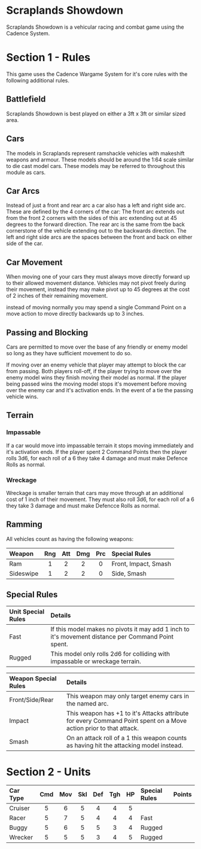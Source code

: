 Scraplands Showdown
===================

Scraplands Showdown is a vehicular racing and combat game using the Cadence System.

Section 1 - Rules
=================

This game uses the Cadence Wargame System for it's core rules with the following additional rules.

## Battlefield

Scraplands Showdown is best played on either a 3ft x 3ft or similar sized area.

## Cars

The models in Scraplands represent ramshackle vehicles with makeshift weapons and armour. These models should be around the 1:64 scale similar to die cast model cars. These models may be referred to throughout this module as cars.

## Car Arcs

Instead of just a front and rear arc a car also has a left and right side arc. These are defined by the 4 corners of the car: The front arc extends out from the front 2 corners with the sides of this arc extending out at 45 degrees to the forward direction. The rear arc is the same from tbe back cornerstone of the vehicle extending out to the backwards direction. The left and right side arcs are the spaces between the front and back on either side of the car.

## Car Movement

When moving one of your cars they must always move directly forward up to their allowed movement distance. Vehicles may not pivot freely during their movement, instead they may make pivot up to 45 degrees at the cost of 2 inches of their remaining movement.

instead of moving normally you may spend a single Command Point on a move action to move directly backwards up to 3 inches.

## Passing and Blocking 

Cars are permitted to move over the base of any friendly or enemy model so long as they have sufficient movement to do so.

If moving over an enemy vehicle that player may attempt to block the car from passing. Both players roll-off, if the player trying to move over the enemy model wins they finish moving their model as normal. If the player being passed wins the moving model stops it's movement before moving over the enemy car and it's activation ends. In the event of a tie the passing vehicle wins.

## Terrain

### Impassable

If a car would move into impassable terrain it stops moving immediately and it's activation ends. If the player spent 2 Command Points then the player rolls 3d6, for each roll of a 6 they take 4 damage and must make Defence Rolls as normal.

### Wreckage

Wreckage is smaller terrain that cars may move through at an additional cost of 1 inch of their movement. They must also roll 3d6, for each roll of a 6 they take 3 damage and must make Defencce Rolls as normal.

## Ramming

All vehicles count as having the following weapons:

| Weapon    | Rng | Att | Dmg | Prc | Special Rules        |
| :-------- | :-: | :-: | :-: | :-: | :------------------- |
| Ram       |  1  |  2  |  2  |  0  | Front, Impact, Smash |
| Sideswipe |  1  |  2  |  2  |  0  | Side, Smash          |

## Special Rules

| Unit Special Rules | Details |
| :----------------- | :------ |
| Fast | If this model makes no pivots it may add 1 inch to it's movement distance per Command Point spent. |
| Rugged | This model only rolls 2d6 for colliding with impassable or wreckage terrain. |

| Weapon Special Rules | Details |
| :------------------- | :------ |
| Front/Side/Rear | This weapon may only target enemy cars in the named arc. |
| Impact | This weapon has +1 to it's Attacks attribute for every Command Point spent on a Move action prior to that attack. |
| Smash | On an attack roll of a 1 this weapon counts as having hit the attacking model instead. |

Section 2 - Units
=================



| Car Type      | Cmd | Mov | Skl | Def | Tgh | HP  | Special Rules | Points |
| :------------ | :-: | :-: | :-: | :-: | :-: | :-: | :------------ | :----: |
| Cruiser       |  5  |  6  |  5  |  4  |  4  |  5  |               | 
| Racer         |  5  |  7  |  5  |  4  |  4  |  4  | Fast          |
| Buggy         |  5  |  6  |  5  |  5  |  3  |  4  | Rugged        |
| Wrecker       |  5  |  5  |  5  |  3  |  4  |  5  | Rugged        |
